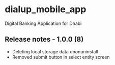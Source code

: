 # dialup_mobile_app

Digital Banking Application for Dhabi

## Release notes - 1.0.0 (8)

- Deleting local storage data uponuninstall
- Removed submit button in select entity screen
